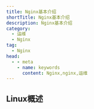 ```yaml
---
title: Nginx基本介绍
shortTitle: Nginx基本介绍
description: Nginx基本介绍
category:
  - 运维
  - Nginx
tag:
  - Nginx
head:
  - - meta
    - name: keywords
      content: Nginx,nginx,运维
---
```


## Linux概述